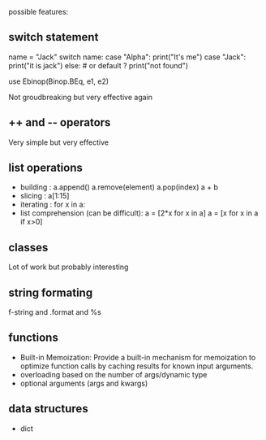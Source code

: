 possible features:

## switch statement
name = "Jack"
switch name:
    case "Alpha":
        print("It's me")
    case "Jack":
        print("it is jack")
    else: # or default ?
        print("not found")

use 
Ebinop(Binop.BEq, e1, e2)

Not groudbreaking but very effective again

## ++ and -- operators
Very simple but very effective

## list operations
 - building :
    a.append()
    a.remove(element)
    a.pop(index)
    a + b
 - slicing : a[1:15]
 - iterating : for x in a:
 - list comprehension (can be difficult):
    a = [2*x for x in a]
    a = [x for x in a if x>0]

## classes
Lot of work but probably interesting

## string formating
f-string and .format and %s

## functions
 - Built-in Memoization: Provide a built-in mechanism for memoization to optimize function calls by caching results for known input arguments.
 - overloading based on the number of args/dynamic type
 - optional arguments (args and kwargs)

## data structures
 - dict 

